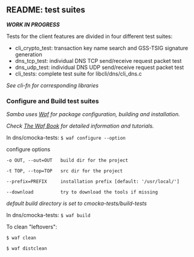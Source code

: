 ## README: test suites

***WORK IN PROGRESS***

Tests for the client features are divided in four different test suites:

*	cli_crypto_test: transaction key name search and GSS-TSIG signature generation
*	dns_tcp_test: individual DNS TCP send/receive request packet test
*	dns_udp_test: individual DNS UDP send/receive request packet test
*	cli_tests: complete test suite for libcli/dns/cli_dns.c

*See cli-fn for corresponding libraries*

### Configure and Build test suites

*Samba uses [Waf](https://waf.io/) for package configuration, building and installation.*

*Check [The Waf Book](https://waf.io/book/#_projects_and_commands) for detailed information and tutorials.*

In dns/cmocka-tests:
`$ waf configure --option`

configure options

```
-o OUT, --out=OUT   build dir for the project

-t TOP, --top=TOP   src dir for the project

--prefix=PREFIX     installation prefix [default: '/usr/local/']

--download          try to download the tools if missing
```

*default build directory is set to cmocka-tests/build-tests*

In dns/cmocka-tests:
`$ waf build`

To clean "leftovers":

```
$ waf clean

$ waf distclean
```
